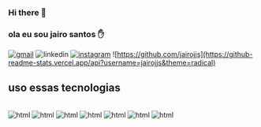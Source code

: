 ### Hi there 👋


### ola eu sou jairo santos ✋

[![gmail](https://img.shields.io/badge/Gmail-D14836?style=for-the-badge&logo=gmail&logoColor=white)](jairojjs59@gmail.com)
![linkedin](https://img.shields.io/badge/LinkedIn-0077B5?style=for-the-badge&logo=linkedin&logoColor=white)
[![instagram](https://img.shields.io/badge/Instagram-E4405F?style=for-the-badge&logo=instagram&logoColor=white)](jairosantos2267) 
![https://github.com/jairojjs](https://github-readme-stats.vercel.app/api?username=jairojjs&theme=radical)

## uso essas tecnologias

<div style="display: inline_blog"><br/>
<img olign="center" alt="html" src="https://img.shields.io/badge/HTML5-E34F26?style=for-the-badge&logo=html5&logoColor=white" />
<img olign="center" alt="html" src="https://img.shields.io/badge/CSS3-1572B6?style=for-the-badge&logo=css3&logoColor=white" />
<img olign="center" alt="html" src="https://img.shields.io/badge/JavaScript-323330?style=for-the-badge&logo=javascript&logoColor=F7DF1E" />
<img olign="center" alt="html" src="https://img.shields.io/badge/PHP-777BB4?style=for-the-badge&logo=php&logoColor=white" />
<img olign="center" alt="html" src="https://img.shields.io/badge/C%2B%2B-00599C?style=for-the-badge&logo=c%2B%2B&logoColor=white" />
<img oling="center" alt="html" src="https://img.shields.io/badge/Python-14354C?style=for-the-badge&logo=python&logoColor=white">
<img olign="center" alt="html" src="https://img.shields.io/badge/Java-ED8B00?style=for-the-badge&logo=java&logoColor=white" />
</div><br/>
